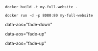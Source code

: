 
```
docker build -t my-full-website .

docker run -d -p 8080:80 my-full-website

```

<!-- Webanimasi -->

data-aos="fade-down"

data-aos="fade-up"

data-aos="fade-up"
